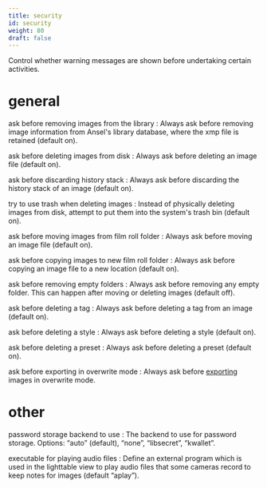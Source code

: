 ```yaml
---
title: security
id: security
weight: 80
draft: false
---
```


Control whether warning messages are shown before undertaking certain activities.

# general

ask before removing images from the library
: Always ask before removing image information from Ansel's library database, where the xmp file is retained (default on).

ask before deleting images from disk
: Always ask before deleting an image file (default on).

ask before discarding history stack
: Always ask before discarding the history stack of an image (default on).

try to use trash when deleting images
: Instead of physically deleting images from disk, attempt to put them into the system's trash bin (default on).

ask before moving images from film roll folder
: Always ask before moving an image file (default on).

ask before copying images to new film roll folder
: Always ask before copying an image file to a new location (default on).

ask before removing empty folders
: Always ask before removing any empty folder. This can happen after moving or deleting images (default off).

ask before deleting a tag
: Always ask before deleting a tag from an image (default on).

ask before deleting a style
: Always ask before deleting a style (default on).

ask before deleting a preset
: Always ask before deleting a preset (default on).

ask before exporting in overwrite mode
: Always ask before [exporting](../module-reference/utility-modules/shared/export.md) images in overwrite mode.

# other

password storage backend to use
: The backend to use for password storage. Options: “auto” (default), “none”, “libsecret”, “kwallet”.

executable for playing audio files
: Define an external program which is used in the lighttable view to play audio files that some cameras record to keep notes for images (default “aplay”).
